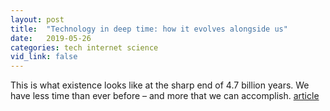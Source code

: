 ```yaml
---
layout: post
title:  "Technology in deep time: how it evolves alongside us"
date:   2019-05-26
categories: tech internet science
vid_link: false
---
```


This is what existence looks like at the sharp end of 4.7 billion years. We have less time than ever before – and more that we can accomplish. [article]

[article]: http://www.bbc.com/future/story/20190207-technology-in-deep-time-how-it-evolves-alongside-us